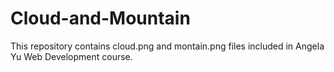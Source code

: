 # Cloud-and-Mountain
This repository contains cloud.png and montain.png files included in Angela Yu Web Development course.
